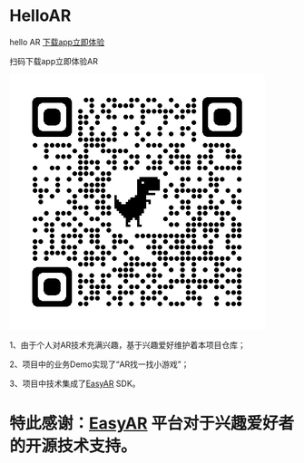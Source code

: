 # HelloAR
hello AR [下载app立即体验](https://github.com/pdliuw/HelloAR/raw/master/document/app-debug.apk)

扫码下载app立即体验AR

![扫码下载](document/qrcode_github.com.png)


1、由于个人对AR技术充满兴趣，基于兴趣爱好维护着本项目仓库；

2、项目中的业务Demo实现了“AR找一找小游戏”；

3、项目中技术集成了[EasyAR](https://www.easyar.cn/) SDK。

# 特此感谢：[EasyAR](https://www.easyar.cn/) 平台对于兴趣爱好者的开源技术支持。
